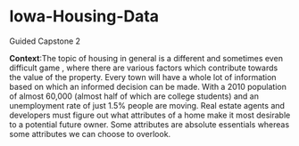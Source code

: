 # Iowa-Housing-Data
Guided Capstone 2

**Context**:The topic of housing in general is a different and sometimes even difficult game , where there are various factors which contribute towards the value of the property.
Every town will have a whole lot of information based on which an informed decision can be made.
With a 2010 population of almost 60,000 (almost half of which are college students) and an unemployment rate of just 1.5% people are moving. Real estate agents and developers must figure out what attributes of a home make it most desirable to a potential future owner.
Some attributes are absolute essentials whereas some attributes we can choose to overlook.
